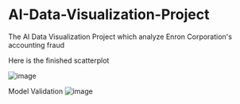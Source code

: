 # AI-Data-Visualization-Project
The AI Data Visualization Project which analyze Enron Corporation's accounting fraud

Here is the finished scatterplot

![image](https://user-images.githubusercontent.com/43610468/140832629-518fdeb6-6109-45fc-9135-ff9c30ecea2f.png)


Model Validation
![image](https://user-images.githubusercontent.com/43610468/140832754-73141aa4-34ad-4e55-b493-65ec54e2249a.png)
